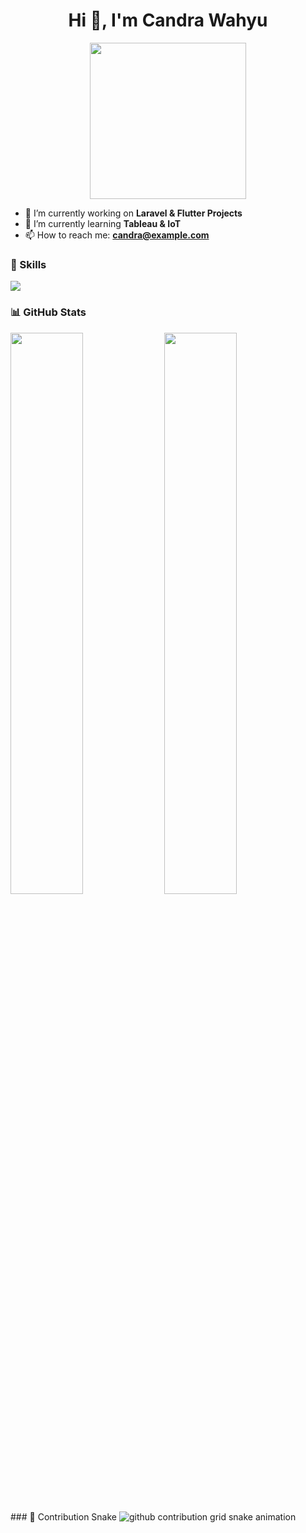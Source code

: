 <h1 align="center">Hi 👋, I'm Candra Wahyu</h1>
<p align="center">
  <img src="https://media.giphy.com/media/3o7TKU8RvQuomFfUUU/giphy.gif" width="250">
</p>

- 🔭 I’m currently working on **Laravel & Flutter Projects**
- 🌱 I’m currently learning **Tableau & IoT**
- 📫 How to reach me: **candra@example.com**

### 🚀 Skills

<p align="left">
  <img src="https://skillicons.dev/icons?i=php,laravel,flutter,dart,js,nodejs,html,css,tailwind,mysql,git,github" />
</p>

### 📊 GitHub Stats

<p align="left">
  <img src="https://github-readme-stats.vercel.app/api?username=candraega&show_icons=true&theme=radical" width="48%" />
  <img src="https://github-readme-stats.vercel.app/api/top-langs/?username=candraega&layout=compact&theme=radical" width="48%" />
</p>
### 🐍 Contribution Snake

<picture>
  <source
    media="(prefers-color-scheme: dark)"
    srcset="https://raw.githubusercontent.com/Candraega/Candraega/output/github-contribution-grid-snake-dark.svg"
  />
  <source
    media="(prefers-color-scheme: light)"
    srcset="https://raw.githubusercontent.com/Candraega/Candraega/output/github-contribution-grid-snake.svg"
  />
  <img
    alt="github contribution grid snake animation"
    src="https://raw.githubusercontent.com/Candraega/Candraega/output/github-contribution-grid-snake.svg"
  />
</picture>
